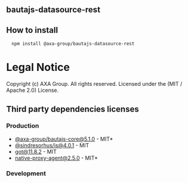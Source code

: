 ## bautajs-datasource-rest

## How to install

```console
  npm install @axa-group/bautajs-datasource-rest
```
# Legal Notice

Copyright (c) AXA Group. All rights reserved.
Licensed under the (MIT / Apache 2.0) License.
## Third party dependencies licenses

### Production
 - [@axa-group/bautajs-core@5.1.0](git+https://github.com/axa-group/bauta.js) - MIT*
 - [@sindresorhus/is@4.0.1](https://github.com/sindresorhus/is) - MIT
 - [got@11.8.2](https://github.com/sindresorhus/got) - MIT
 - [native-proxy-agent@2.5.0](git+https://github.com/axa-group/native-proxy-agent) - MIT*

### Development
